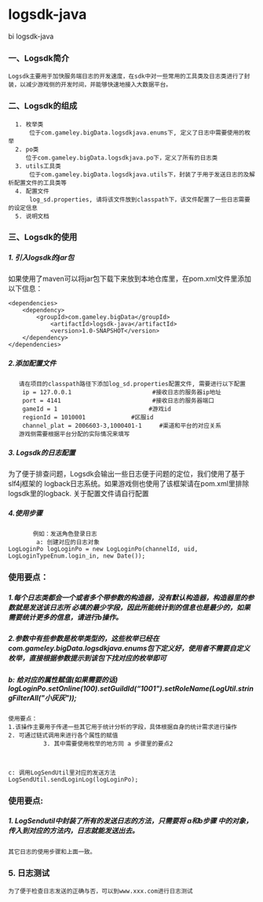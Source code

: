 # logsdk-java
bi logsdk-java

### 一、Logsdk简介
	Logsdk主要用于加快服务端日志的开发速度，在sdk中对一些常用的工具类及日志类进行了封装，以减少游戏侧的开发时间，并能够快速地接入大数据平台。
### 二、Logsdk的组成
      1. 枚举类
          位于com.gameley.bigData.logsdkjava.enums下, 定义了日志中需要使用的枚举
      2. po类
         位于com.gameley.bigData.logsdkjava.po下，定义了所有的日志类
      3. utils工具类
          位于com.gameley.bigData.logsdkjava.utils下，封装了于用于发送日志的及解析配置文件的工具类等
      4. 配置文件
          log_sd.properties, 请将该文件放到classpath下，该文件配置了一些日志需要的设定信息
      5. 说明文档
### 三、Logsdk的使用
#####            1. 引入logsdk的jar包
如果使用了maven可以将jar包下载下来放到本地仓库里，在pom.xml文件里添加以下信息：

```
<dependencies>
	<dependency>
		<groupId>com.gameley.bigData</groupId>
			<artifactId>logsdk-java</artifactId>
			<version>1.0-SNAPSHOT</version>
	</dependency>
</dependencies>
```


##### 	2.添加配置文件
	   请在项目的classpath路径下添加log_sd.properties配置文件, 需要进行以下配置
	    ip = 127.0.0.1                       #接收日志的服务器ip地址
	    port = 4141                          #接收日志的服务器端口
	    gameId = 1                          #游戏id
	    regionId = 1010001             #区服id
	    channel_plat = 2006603-3,1000401-1     #渠道和平台的对应关系
	   游戏侧需要根据平台分配的实际情况来填写
##### 	3. Logsdk的日志配置
 为了便于排查问题，Logsdk会输出一些日志便于问题的定位，我们使用了基于slf4j框架的	  logback日志系统。如果游戏侧也使用了该框架请在pom.xml里排除logsdk里的logback. 关于配置文件请自行配置
##### 	4.使用步骤
           例如：发送角色登录日志
           	a: 创建对应的日志对象
	LogLoginPo logLoginPo = new LogLoginPo(channelId, uid, LogLoginTypeEnum.login_in, new Date());
### 使用要点：
##### 1.每个日志类都会一个或者多个带参数的构造器，没有默认构造器，构造器里的参数就是发送该日志所  必填的最少字段，因此所能统计到的信息也是最少的，如果需要统计更多的信息，请进行b操作。
##### 2.参数中有些参数是枚举类型的，这些枚举已经在com.gameley.bigData.logsdkjava.enums包下定义好，使用者不需要自定义枚举，直接根据参数提示到该包下找对应的枚举即可
##### b: 给对应的属性赋值(如果需要的话)			  logLoginPo.setOnline(100).setGuildId(“1001").setRoleName(LogUtil.stringFilterAll("小灰灰"));
	使用要点：
	1.该操作主要用于传递一些其它用于统计分析的字段，具体根据自身的统计需求进行操作
	2. 可通过链式调用来进行各个属性的赋值
              3. 其中需要使用枚举的地方同 a 步骤里的要点2



	c: 调用LogSendUtil里对应的发送方法
	LogSendUtil.sendLoginLog(logLoginPo);
###   使用要点:
#####   1. LogSendutil中封装了所有的发送日志的方法，只需要将 a和b步骤 中的对象，传入到对应的方法内，日志就能发送出去。
   	其它日志的使用步骤和上面一致。
###           5. 日志测试
	为了便于检查日志发送的正确与否，可以到www.xxx.com进行日志测试
